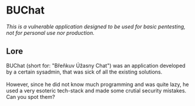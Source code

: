 # BUChat

*This is a vulnerable application designed to be used for basic pentesting, not for personal use nor production.*

## Lore

BUChat (short for: "Břeňkuv Úžasny Chat") was an application developed by a certain sysadmin, that was sick of all the existing solutions. <br>
<br>
However, since he did not know much programming and was quite lazy, he used a very esoteric tech-stack and made some crutial security mistakes. Can you spot them?
